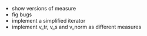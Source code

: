* show versions of measure
* fig bugs
* implement a simplified iterator
* implement v_tr, v_s and v_norm as different measures
